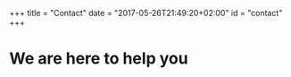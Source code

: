 +++
title = "Contact"
date = "2017-05-26T21:49:20+02:00"
id = "contact"
+++

# We are here to help you


